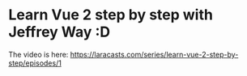 # Learn Vue 2 step by step with Jeffrey Way :D

The video is here: https://laracasts.com/series/learn-vue-2-step-by-step/episodes/1